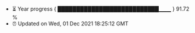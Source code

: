 - ⏳ Year progress { ███████████████████████████▁▁▁ } 91.72 %
- ⏰ Updated on Wed, 01 Dec 2021 18:25:12 GMT

